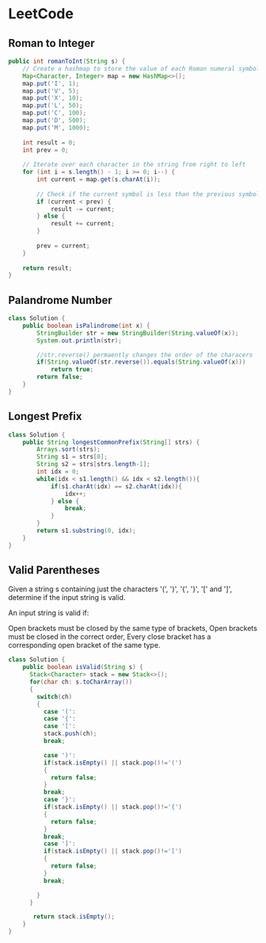 # LeetCode
## Roman to Integer
``` Java
public int romanToInt(String s) {
    // Create a hashmap to store the value of each Roman numeral symbol
    Map<Character, Integer> map = new HashMap<>();
    map.put('I', 1);
    map.put('V', 5);
    map.put('X', 10);
    map.put('L', 50);
    map.put('C', 100);
    map.put('D', 500);
    map.put('M', 1000);
    
    int result = 0;
    int prev = 0;
    
    // Iterate over each character in the string from right to left
    for (int i = s.length() - 1; i >= 0; i--) {
        int current = map.get(s.charAt(i));
        
        // Check if the current symbol is less than the previous symbol
        if (current < prev) {
            result -= current;
        } else {
            result += current;
        }
        
        prev = current;
    }
    
    return result;
}
```
## Palandrome Number
```Java
class Solution {
    public boolean isPalindrome(int x) {
        StringBuilder str = new StringBuilder(String.valueOf(x));
        System.out.println(str);

        //str.reverse() permaently changes the order of the characers
        if(String.valueOf(str.reverse()).equals(String.valueOf(x)))
            return true;
        return false;
    }
}
```
## Longest Prefix
```Java
class Solution {
    public String longestCommonPrefix(String[] strs) {
        Arrays.sort(strs);
        String s1 = strs[0];
        String s2 = strs[strs.length-1];
        int idx = 0;
        while(idx < s1.length() && idx < s2.length()){
            if(s1.charAt(idx) == s2.charAt(idx)){
                idx++;
            } else {
                break;
            }
        }
        return s1.substring(0, idx);
    }
}
```
## Valid Parentheses
Given a string s containing just the characters '(', ')', '{', '}', '[' and ']', determine if the input string is valid.

An input string is valid if:

Open brackets must be closed by the same type of brackets,
Open brackets must be closed in the correct order,
Every close bracket has a corresponding open bracket of the same type.

```Java
class Solution {
    public boolean isValid(String s) {
      Stack<Character> stack = new Stack<>();
      for(char ch: s.toCharArray())
      {
        switch(ch)
        {
          case '(':
          case '{':
          case '[':
          stack.push(ch);
          break;

          case ')':
          if(stack.isEmpty() || stack.pop()!='(')
          {
            return false;
          }
          break;
          case '}':
          if(stack.isEmpty() || stack.pop()!='{')
          {
            return false;
          }
          break;
          case ']':
          if(stack.isEmpty() || stack.pop()!='[')
          {
            return false;
          }
          break;

        }
      }

       return stack.isEmpty();
    }
}
```
